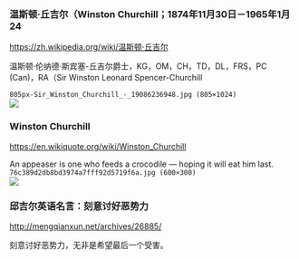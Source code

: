 ### 温斯顿·丘吉尔（Winston Churchill；1874年11月30日－1965年1月24
https://zh.wikipedia.org/wiki/温斯顿·丘吉尔

温斯顿·伦纳德·斯宾塞-丘吉尔爵士，KG，OM，CH，TD，DL，FRS，PC (Can)，RA（Sir Winston Leonard Spencer-Churchill

`805px-Sir_Winston_Churchill_-_19086236948.jpg (805×1024)`<br>
![](https://upload.wikimedia.org/wikipedia/commons/thumb/b/bc/Sir_Winston_Churchill_-_19086236948.jpg/805px-Sir_Winston_Churchill_-_19086236948.jpg)

### Winston Churchill
https://en.wikiquote.org/wiki/Winston_Churchill

An appeaser is one who feeds a crocodile — hoping it will eat him last.
`76c389d2db8bd3974a7fff92d5719f6a.jpg (600×300)`<br>
![](https://i.pinimg.com/originals/76/c3/89/76c389d2db8bd3974a7fff92d5719f6a.jpg)

### 邱吉尔英语名言：刻意讨好恶势力
http://mengqianxun.net/archives/26885/

刻意讨好恶势力，无非是希望最后一个受害。
